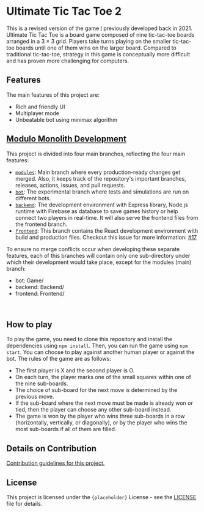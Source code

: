 # Ultimate Tic Tac Toe 2

This is a revised version of the game [I](https://github.com/PBJI) previously developed back in 2021. Ultimate Tic Tac Toe is a board game composed of nine tic-tac-toe boards arranged in a 3 × 3 grid. Players take turns playing on the smaller tic-tac-toe boards until one of them wins on the larger board. Compared to traditional tic-tac-toe, strategy in this game is conceptually more difficult and has proven more challenging for computers.

## Features

The main features of this project are:

- Rich and friendly UI
- Multiplayer mode
- Unbeatable bot using minimax algorithm

## [Modulo Monolith Development](https://www.thoughtworks.com/en-in/insights/blog/microservices/modular-monolith-better-way-build-software#:~:text=It%20poses%20several%20challenges%20around,early%20stages%20of%20software%20development.)
<!-- Hi, owner you should keep updating this section after major or minor change -->
<!-- 
  What will be considered a major or minor change? 
  A minor change would introduce a feature addition and a major change would introduce a breaking change.
  Where older versions of the application would not be compatible with the new one.
  
  In our case for example, a major change would be to re-design the data model in the database application.
  Or re-develop the application with other tech stack.
  This change will render front-end or back-end partially or in rare case completely non-functional.
  Hence README.md should notify the contributors about these changes, especially Major ones.

  For example if in future the (contributors) decide to change the applications database management system from Firebase to MongoDB,
  then the README.md should reflect that decision and an issue must be referred for the same.
-->

This project is divided into four main branches, reflecting the four main features:

- [`modules`](https://github.com/PBJI/ultimate-tic-tac-toe-2/tree/modules): Main branch where every production-ready changes get merged. Also, it keeps track of the repository's important branches, releases, actions, issues, and pull requests.
- [`bot`](https://github.com/PBJI/ultimate-tic-tac-toe-2/tree/bot): The experimental branch where tests and simulations are run on different bots.
- [`backend`](): The development environment with Express library, Node.js runtime with Firebase as database to save games history or help connect two players in real-time. It will also serve the frontend files from the frontend branch.
- [`frontend`](): This branch contains the React development environment with build and production files. Checkout this issue for more information: [#17](https://github.com/PBJI/ultimate-tic-tac-toe-2/issues/17)

To ensure no merge conflicts occur when developing these separate features, each of this branches will contain only one sub-directory under which their development would take place, except for the modules (main) branch:
- bot: Game/
- backend: Backend/
- frontend: Frontend/
<br>


## How to play

To play the game, you need to clone this repository and install the dependencies using `npm install`. Then, you can run the game using `npm start`. You can choose to play against another human player or against the bot. The rules of the game are as follows:

- The first player is X and the second player is O.
- On each turn, the player marks one of the small squares within one of the nine sub-boards.
- The choice of sub-board for the next move is determined by the previous move.
- If the sub-board where the next move must be made is already won or tied, then the player can choose any other sub-board instead.
- The game is won by the player who wins three sub-boards in a row (horizontally, vertically, or diagonally), or by the player who wins the most sub-boards if all of them are filled.

## Details on Contribution

[Contribution guidelines for this project.](./contributors.md)

## License

This project is licensed under the `{placeholder}` License - see the [LICENSE](^1^) file for details.

<!-- (^1^): Input link to license file in place of that.-->
<!-- [`backend`](): Input link to backend branch in place of that.-->
<!-- [`frontend`](): Input link to frontend branch in place of that.-->
<!-- Please, improve the how to play section.-->
